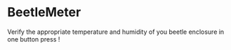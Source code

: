 # BeetleMeter
Verify the appropriate temperature and humidity of you beetle enclosure in one button press !

